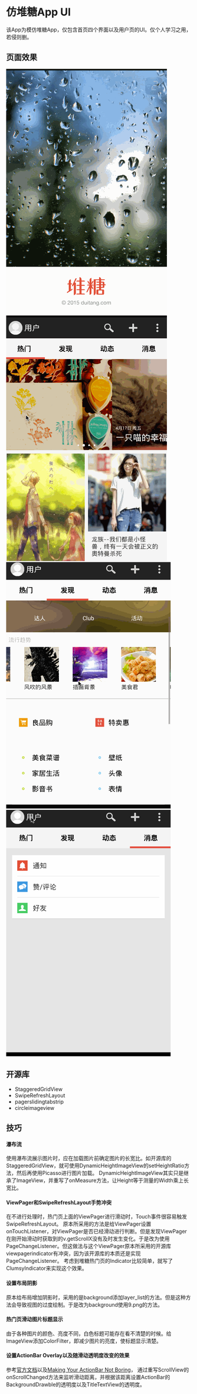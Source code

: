 # 仿堆糖App UI
该App为模仿堆糖App，仅包含首页四个界面以及用户页的UI。仅个人学习之用，若侵则删。



## 页面效果
![](https://github.com/MybuildWorld/horryAndroid/blob/master/DT/screenshot/1.gif)
![](https://github.com/MybuildWorld/horryAndroid/blob/master/DT/screenshot/2.gif)
![](https://github.com/MybuildWorld/horryAndroid/blob/master/DT/screenshot/3.gif)
![](https://github.com/MybuildWorld/horryAndroid/blob/master/DT/screenshot/4.gif)

## 开源库
* StaggeredGridView
* SwipeRefreshLayout
* pagerslidingtabstrip
* circleimageview

## 技巧
#### 瀑布流
使用瀑布流展示图片时，应在加载图片前确定图片的长宽比。如开源库的StaggeredGridView，就可使用DynamicHeightImageView的setHeightRatio方法，然后再使用Picasso进行图片加载。
DynamicHeightImageView其实只是继承了ImageView，并重写了onMeasure方法，让Height等于测量的Width乘上长宽比。

#### ViewPager和SwipeRefreshLayout手势冲突
在不进行处理时，热门页上面的ViewPager进行滑动时，Touch事件很容易触发SwipeRefreshLayout。
原本所采用的方法是给ViewPager设置onTouchListener，对ViewPager是否已经滑动进行判断。但是发现ViewPager在刚开始滑动时获取到的v.getScrollX没有及时发生变化。于是改为使用PageChangeListener。但这做法与这个ViewPager原本所采用的开源库viewpagerindicator有冲突，因为该开源库的本质还是实现PageChangeListener。
考虑到堆糖热门页的Indicator比较简单，就写了ClumsyIndicator来实现这个效果。

#### 设置布局阴影
原本给布局增加阴影时，采用的是background添加layer_list的方法。但是这种方法会导致视图的过度绘制。于是改为background使用9.png的方法。

#### 热门页滑动图片标题显示
由于各种图片的颜色、亮度不同，白色标题可能存在看不清楚的时候。给ImageView添加ColorFilter，即减少图片的亮度，使标题显示清楚。

#### 设置ActionBar Overlay以及随滑动透明度改变的效果
参考[官方文档](https://developer.android.com/training/basics/actionbar/overlaying.html)以及[Making Your ActionBar Not Boring](http://www.cnblogs.com/xyzlmn/p/3684814.html)，
通过重写ScrollView的onScrollChanged方法来监听滑动距离，并根据该距离设置ActionBar的BackgroundDrawble的透明度以及TitleTextView的透明度。


